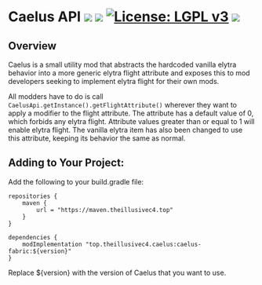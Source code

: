 # Caelus API [![](http://cf.way2muchnoise.eu/versions/caelus-fabric.svg)](https://www.curseforge.com/minecraft/mc-mods/caelus-fabric) [![](http://cf.way2muchnoise.eu/short_caelus-fabric_downloads.svg)](https://www.curseforge.com/minecraft/mc-mods/caelus-fabric/files) [![License: LGPL v3](https://img.shields.io/badge/License-LGPL%20v3-blue.svg?&style=flat-square)](https://www.gnu.org/licenses/lgpl-3.0) [![](https://img.shields.io/discord/500852157503766538.svg?color=green&label=Discord&style=flat-square)](https://discord.gg/JWgrdwt)

## Overview

Caelus is a small utility mod that abstracts the hardcoded vanilla elytra behavior into a more generic elytra flight attribute and exposes this to mod developers seeking to implement elytra flight for their own mods.

All modders have to do is call `CaelusApi.getInstance().getFlightAttribute()` wherever they want to apply a modifier to the flight attribute. The attribute has a default value of 0, which forbids any elytra flight. Attribute values greater than or equal to 1 will enable elytra flight. The vanilla elytra item has also been changed to use this attribute, keeping its behavior the same as normal.

## Adding to Your Project:

Add the following to your build.gradle file:

```
repositories {
    maven {
        url = "https://maven.theillusivec4.top"
    }
}

dependencies {
    modImplementation "top.theillusivec4.caelus:caelus-fabric:${version}"
}
```

Replace ${version} with the version of Caelus that you want to use.
